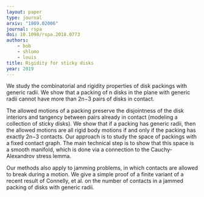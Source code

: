 ```yaml
---
layout: paper
type: journal
arxiv: "1809.02006"
journal: rspa
doi: 10.1098/rspa.2018.0773
authors:
    - bob
    - shlomo
    - louis
title: Rigidity for sticky disks
year: 2019
---
```


We study the combinatorial and rigidity properties of disk packings with generic radii. We show that a packing of n disks in the plane with generic radii cannot have more than 2n−3 pairs of disks in contact. 

The allowed motions of a packing preserve the disjointness of the disk interiors and tangency between pairs already in contact (modeling a collection of sticky disks). We show that if a packing has generic radii, then the allowed motions are all rigid body motions if and only if the packing has exactly 2n−3 contacts. Our approach is to study the space of packings with a fixed contact graph. The main technical step is to show that this space is a smooth manifold, which is done via a connection to the Cauchy-Alexandrov stress lemma. 

Our methods also apply to jamming problems, in which contacts are allowed to break during a motion. We give a simple proof of a finite variant of a recent result of Connelly, et al. on the number of contacts in a jammed packing of disks with generic radii.